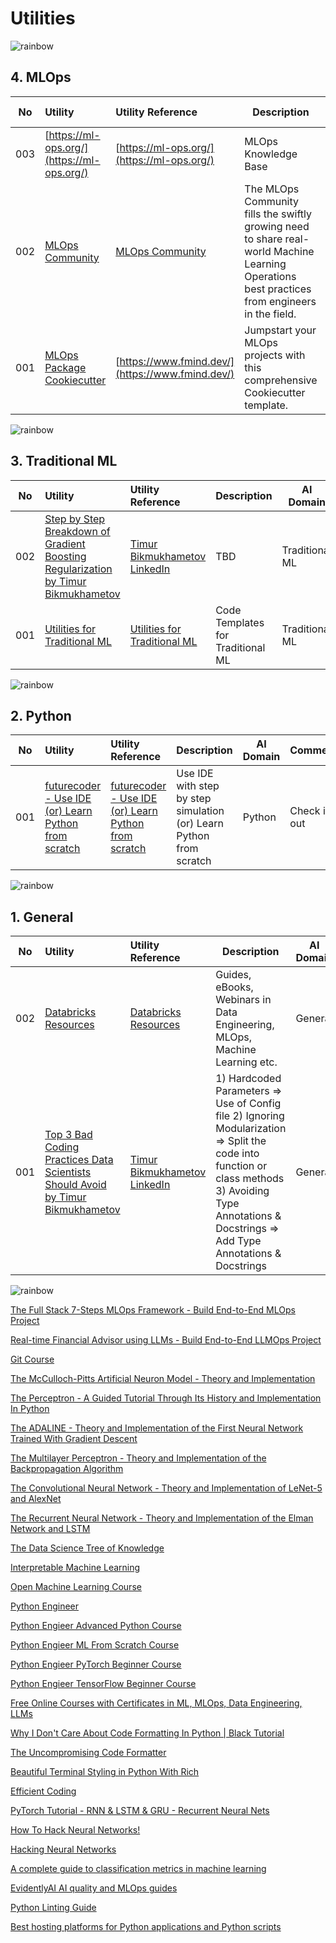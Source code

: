 # Utilities

![rainbow](https://github.com/ancilcleetus/My-Learning-Journey/assets/25684256/839c3524-2a1d-4779-85a0-83c562e1e5e5)

## 4. MLOps

| No | Utility | Utility Reference | Description | AI Domain | Comments |
| -- | :------ | :---------------- | ----------- | --------- | :------- |
| 003 | [https://ml-ops.org/](https://ml-ops.org/) | [https://ml-ops.org/](https://ml-ops.org/) | MLOps Knowledge Base | MLOps | Check it out |
| 002 | [MLOps Community](https://mlops.community/) | [MLOps Community](https://mlops.community/) | The MLOps Community fills the swiftly growing need to share real-world Machine Learning Operations best practices from engineers in the field. | MLOps | Check it out |
| 001 | [MLOps Package Cookiecutter](https://github.com/fmind/cookiecutter-mlops-package) | [https://www.fmind.dev/](https://www.fmind.dev/) | Jumpstart your MLOps projects with this comprehensive Cookiecutter template. | MLOps | Check it out |

![rainbow](https://github.com/ancilcleetus/My-Learning-Journey/assets/25684256/839c3524-2a1d-4779-85a0-83c562e1e5e5)

## 3. Traditional ML

| No | Utility | Utility Reference | Description | AI Domain | Comments |
| -- | :------ | :---------------- | ----------- | --------- | :------- |
| 002 | [Step by Step Breakdown of Gradient Boosting Regularization by Timur Bikmukhametov](https://nbviewer.org/github/ancilcleetus/My-Learning-Journey/blob/main/Tools-Libraries-Utilities/Utilities/Traditional-ML/Gradient-Boosting-Regularization-by-Timur-Bikmukhametov.pdf) | [Timur Bikmukhametov LinkedIn](https://www.linkedin.com/in/timurbikmukhametov/) | TBD | Traditional ML | TBD |
| 001 | [Utilities for Traditional ML](https://nbviewer.org/github/ancilcleetus/My-Learning-Journey/blob/main/Tools-Libraries-Utilities/Utilities/Traditional-ML/Utilities_for_Traditional_ML.ipynb) | [Utilities for Traditional ML](https://nbviewer.org/github/ancilcleetus/My-Learning-Journey/blob/main/Tools-Libraries-Utilities/Utilities/Traditional-ML/Utilities_for_Traditional_ML.ipynb) | Code Templates for Traditional ML | Traditional ML | $\textbf{\color{red}Adhere rigorously to the coding guidelines in all projects.}$ |

![rainbow](https://github.com/ancilcleetus/My-Learning-Journey/assets/25684256/839c3524-2a1d-4779-85a0-83c562e1e5e5)

## 2. Python

| No | Utility | Utility Reference | Description | AI Domain | Comments |
| -- | :------ | :---------------- | ----------- | --------- | :------- |
| 001 | [futurecoder - Use IDE (or) Learn Python from scratch ](https://futurecoder.io/) | [futurecoder - Use IDE (or) Learn Python from scratch ](https://futurecoder.io/) | Use IDE with step by step simulation (or) Learn Python from scratch | Python | Check it out |

![rainbow](https://github.com/ancilcleetus/My-Learning-Journey/assets/25684256/839c3524-2a1d-4779-85a0-83c562e1e5e5)

## 1. General

| No | Utility | Utility Reference | Description | AI Domain | Comments |
| -- | :------ | :---------------- | ----------- | --------- | :------- |
| 002 | [Databricks Resources](https://www.databricks.com/resources) | [Databricks Resources](https://www.databricks.com/resources) | Guides, eBooks, Webinars in Data Engineering, MLOps, Machine Learning etc. | General | Check it out |
| 001 | [Top 3 Bad Coding Practices Data Scientists Should Avoid by Timur Bikmukhametov](https://nbviewer.org/github/ancilcleetus/My-Learning-Journey/blob/main/Tools-Libraries-Utilities/Utilities/General/Top-3-Bad-Coding-Practices-by-Timur-Bikmukhametov.pdf) | [Timur Bikmukhametov LinkedIn](https://www.linkedin.com/in/timurbikmukhametov/) | 1) Hardcoded Parameters => Use of Config file 2) Ignoring Modularization => Split the code into function or class methods 3) Avoiding Type Annotations & Docstrings => Add Type Annotations & Docstrings | General | $\textbf{\color{red}Adhere rigorously to the coding guidelines in all projects.}$ |

![rainbow](https://github.com/ancilcleetus/My-Learning-Journey/assets/25684256/839c3524-2a1d-4779-85a0-83c562e1e5e5)

[The Full Stack 7-Steps MLOps Framework - Build End-to-End MLOps Project](https://www.pauliusztin.me/courses/the-full-stack-7-steps-mlops-framework)

[Real-time Financial Advisor using LLMs - Build End-to-End LLMOps Project](https://www.pauliusztin.me/courses/handson-llms)

[Git Course](https://missing.csail.mit.edu/)

[The McCulloch-Pitts Artificial Neuron Model - Theory and Implementation](https://pabloinsente.github.io/the-mcculloch-pitts-artificial-neuron-model)

[The Perceptron - A Guided Tutorial Through Its History and Implementation In Python](https://pabloinsente.github.io/the-perceptron)

[The ADALINE - Theory and Implementation of the First Neural Network Trained With Gradient Descent](https://pabloinsente.github.io/the-adaline)

[The Multilayer Perceptron - Theory and Implementation of the Backpropagation Algorithm](https://pabloinsente.github.io/the-multilayer-perceptron)

[The Convolutional Neural Network - Theory and Implementation of LeNet-5 and AlexNet](https://pabloinsente.github.io/the-convolutional-network)

[The Recurrent Neural Network - Theory and Implementation of the Elman Network and LSTM](https://pabloinsente.github.io/the-recurrent-net)

[The Data Science Tree of Knowledge](https://pabloinsente.github.io/ds-tree-knowledge)

[Interpretable Machine Learning](https://christophm.github.io/interpretable-ml-book/)

[Open Machine Learning Course](https://mlcourse.ai)

[Python Engineer](https://www.python-engineer.com/posts/)

[Python Engieer Advanced Python Course](https://www.python-engineer.com/courses/advancedpython)

[Python Engieer ML From Scratch Course](https://www.python-engineer.com/courses/mlfromscratch)

[Python Engieer PyTorch Beginner Course](https://www.python-engineer.com/courses/pytorchbeginner)

[Python Engieer TensorFlow Beginner Course](https://www.python-engineer.com/courses/tensorflowbeginner)

[Free Online Courses with Certificates in ML, MLOps, Data Engineering, LLMs](https://datatalks.club/)

[Why I Don't Care About Code Formatting In Python | Black Tutorial](https://www.python-engineer.com/posts/black-code-formatter/)

[The Uncompromising Code Formatter](https://github.com/psf/black)

[Beautiful Terminal Styling in Python With Rich](https://www.python-engineer.com/posts/rich-terminal-styling/)

[Efficient Coding](https://calmcode.io/)

[PyTorch Tutorial - RNN & LSTM & GRU - Recurrent Neural Nets](https://www.python-engineer.com/posts/pytorch-rnn-lstm-gru/)

[How To Hack Neural Networks!](https://www.python-engineer.com/posts/hacking-neural-networks/)

[Hacking Neural Networks](https://github.com/Kayzaks/HackingNeuralNetworks)

[A complete guide to classification metrics in machine learning](https://www.evidentlyai.com/classification-metrics)

[EvidentlyAI AI quality and MLOps guides](https://www.evidentlyai.com/mlops-guides)

[Python Linting Guide](https://www.jumpingrivers.com/blog/python-linting-guide/)

[Best hosting platforms for Python applications and Python scripts](https://www.python-engineer.com/posts/hosting-platforms-for-python/)
